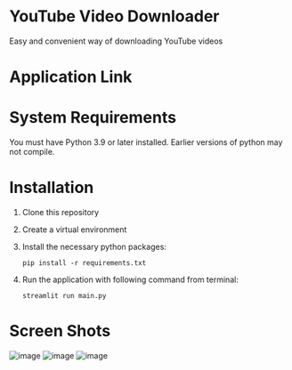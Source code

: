 # YouTube Video Downloader
Easy and convenient way of downloading YouTube videos

# Application Link


# System Requirements
You must have Python 3.9 or later installed. Earlier versions of python may not compile.

# Installation
1.  Clone this repository
2. Create a virtual environment
3. Install the necessary python packages:

   `pip install -r requirements.txt`
5. Run the application with following command from terminal:

   `streamlit run main.py`

# Screen Shots
![image](https://github.com/mzeeshanaltaf/streamlit-yt-video-downloader/assets/154883001/74e67b77-136f-4e9c-b400-6dc9aa150042)
![image](https://github.com/mzeeshanaltaf/streamlit-yt-video-downloader/assets/154883001/befe8e72-87c9-4a12-af93-33c8caf1a5a6)
![image](https://github.com/mzeeshanaltaf/streamlit-yt-video-downloader/assets/154883001/9a8e26d4-6156-4ff8-a6ea-a521819b80d2)





